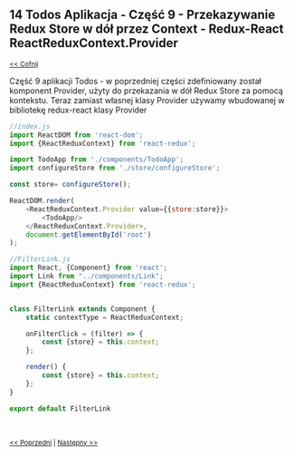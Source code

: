 ## 14 Todos Aplikacja - Część 9 - Przekazywanie Redux Store w dół przez Context - Redux-React ReactReduxContext.Provider
<sub>[<< Cofnij](https://github.com/donatuss/Redux/blob/master/README.md)</sub><br/>

Część 9 aplikacji Todos - w poprzedniej części zdefiniowany został komponent Provider, użyty do przekazania w dół Redux Store za pomocą kontekstu. 
Teraz zamiast własnej klasy Provider używamy wbudowanej w bibliotekę redux-react klasy Provider    

```javascript
//index.js
import ReactDOM from 'react-dom';
import {ReactReduxContext} from 'react-redux';

import TodoApp from './components/TodoApp';
import configureStore from './store/configureStore';

const store= configureStore();

ReactDOM.render(
    <ReactReduxContext.Provider value={{store:store}}>
        <TodoApp/>
    </ReactReduxContext.Provider>,
    document.getElementById('root')
);
```

```javascript
//FilterLink.js
import React, {Component} from 'react';
import Link from "../components/Link";
import {ReactReduxContext} from 'react-redux';


class FilterLink extends Component {
    static contextType = ReactReduxContext;

    onFilterClick = (filter) => {
        const {store} = this.context;
    };

    render() {
        const {store} = this.context;
    };
}

export default FilterLink
```
 <br/>
 
 <sub>[<< Poprzedni](https://github.com/donatuss/Redux/blob/master/13-todoapp-pass-store-by-context/README.md)
  | [Następny >>](https://github.com/donatuss/Redux/blob/master/15-todoapps-react-redux-connect/README.md)
 </sub>